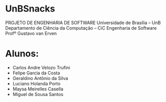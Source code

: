 # UnBSnacks 

PROJETO DE ENGENHARIA DE SOFTWARE
Universidade de Brasília – UnB
Departamento de Ciência da Computação – CiC
Engenharia de Software
Profº Gustavo van Erven

# Alunos:
* Carlos Andre Velozo Trufini
* Felipe Garcia da Costa
* Geraldino Antônio da Silva
* Luciano Holanda Porto
* Maysa Meirelles Casella
* Miguel de Sousa Santos
